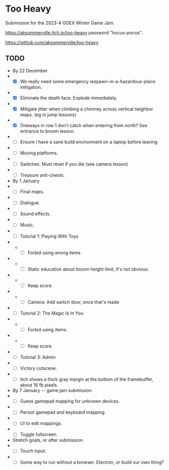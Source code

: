# Too Heavy

Submission for the 2023-4 GDEX Winter Game Jam.

https://aksommerville.itch.io/too-heavy password "hocus-pocus".

https://github.com/aksommerville/too-heavy

## TODO

- By 22 December
- - [x] We really need some emergency respawn-in-a-hazardous-place mitigation.
- - [x] Eliminate the death face. Explode immediately.
- - [x] Mitigate jitter when climbing a chimney across vertical neighbor maps. (eg in jump lessons)
- - [x] Oneways in row 1 don't catch when entering from north? See entrance to broom lesson.
- - [ ] Ensure I have a sane build environment on a laptop before leaving
- - [ ] Moving platforms.
- - [ ] Switches. Must reset if you die (see camera lesson)
- - [ ] Treasure anti-chests.
- By 1 January
- - [ ] Final maps.
- - [ ] Dialogue.
- - [ ] Sound effects.
- - [ ] Music.
- - [ ] Tutorial 1: Playing With Toys
- - - [ ] Forbid using wrong items
- - - [ ] Static education about broom height limit, it's not obvious.
- - - [ ] Keep score.
- - - [ ] Camera: Add switch door, once that's made
- - [ ] Tutorial 2: The Magic Is In You
- - - [ ] Forbid using items.
- - - [ ] Keep score.
- - [ ] Tutorial 3: Admin
- - [ ] Victory cutscene.
- - [ ] Itch shows a thick gray margin at the bottom of the framebuffer, about 16 fb pixels.
- By 7 January -- game jam submission
- - [ ] Guess gamepad mapping for unknown devices.
- - [ ] Persist gamepad and keyboard mapping.
- - [ ] UI to edit mappings.
- - [ ] Toggle fullscreen.
- Stretch goals, or after submission
- - [ ] Touch input.
- - [ ] Some way to run without a browser. Electron, or build our own thing?
